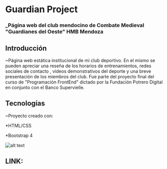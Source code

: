 # Guardian Project #
		

###  _Página web del club mendocino de Combate Medieval "Guardianes del Oeste" HMB Mendoza  ###




## Introducción  ##
~Página web estática institucional de mi club deportivo. En el mismo se pueden apreciar una reseña de los horarios de entrenamientos, redes sociales de contacto , videos demonstrativos del deporte y una breve presentación de los miembros del club. Fue parte del proyecto final del curso de "Programación FrontEnd" dictado por la Fundación Potrero Digital en conjunto con el Banco Supervielle. 




##  Tecnologías ##
~Proyecto creado con: 


*HTML/CSS

*Bootstrap 4 

![alt text](http://url/to/im.png)


##    LINK:            ##







